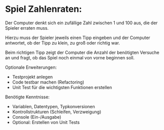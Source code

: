 ﻿Spiel Zahlenraten:
==================

Der Computer denkt sich ein zufällige Zahl zwischen 1 und 100 aus, die der Spieler erraten muss.

Hierzu muss der Spieler jeweils einen Tipp eingeben und der Computer antwortet, ob der Tipp zu klein, zu groß oder richtig war. 

Beim richtigen Tipp zeigt der Computer die Anzahl der benötigten Versuche an und fragt, ob das Spiel noch einmal von vorne beginnen soll.

Optionale Erweiterungen:
- Testprojekt anlegen
- Code testbar machen (Refactoring)
- Unit Test für die wichtigsten Funktionen erstellen


Benötigte Kenntnisse:
- Variablen, Datentypen, Typkonversionen
- Kontrollstrukturen (Schleifen, Verzweigung)
- Console (Ein-/Ausgabe)
- Optional: Erstellen von Unit Tests
